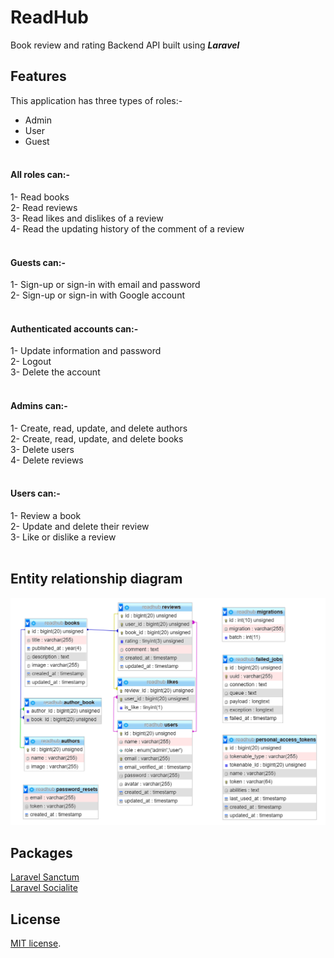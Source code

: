 # ReadHub

Book review and rating Backend API built using ***Laravel***

## Features

This application has three types of roles:- 
- Admin
- User
- Guest
<br><br>
#### All roles can:-
1- Read books <br>
2- Read reviews <br>
3- Read likes and dislikes of a review <br>
4- Read the updating history of the comment of a review
<br> <br>
#### Guests can:-
1- Sign-up or sign-in with email and password <br>
2- Sign-up or sign-in with Google account <br>
<br>
#### Authenticated accounts can:-
1- Update information and password <br>
2- Logout <br>
3- Delete the account <br>
<br>

#### Admins can:-
1- Create, read, update, and delete authors <br>
2- Create, read, update, and delete books <br>
3- Delete users <br>
4- Delete reviews <br>
<br>
#### Users can:-
1- Review a book <br>
2- Update and delete their review <br>
3- Like or dislike a review <br>
<br>

## Entity relationship diagram
![ERD](ERD.png)

## Packages

[Laravel Sanctum](https://laravel.com/docs/8.x/sanctum) <br>
[Laravel Socialite](https://laravel.com/docs/8.x/socialite) <br>


## License

[MIT license](https://opensource.org/licenses/MIT).
